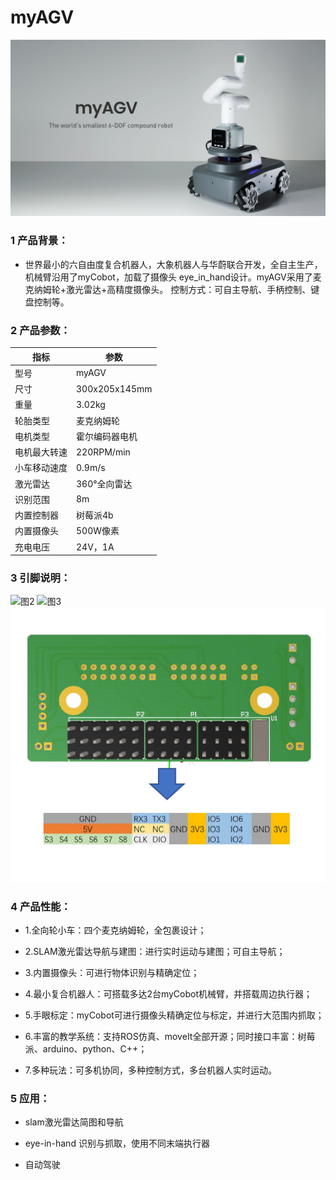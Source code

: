 # myAGV

![图8](../image/小车初次使用/图8.jpg)

### 1 产品背景：
* 世界最小的六自由度复合机器人，大象机器人与华蔚联合开发，全自主生产，机械臂沿用了myCobot，加载了摄像头 eye_in_hand设计。myAGV采用了麦克纳姆轮+激光雷达+高精度摄像头。 控制方式：可自主导航、手柄控制、键盘控制等。

### 2 产品参数：

| 指标        | 参数              |
| ------------ | ----------------- |
| 型号         | myAGV             |
| 尺寸        | 300x205x145mm        |
| 重量      | 3.02kg              |
| 轮胎类型     | 麦克纳姆轮            |
| 电机类型 | 霍尔编码器电机         |
| 电机最大转速     | 220RPM/min              |
| 小车移动速度   | 0.9m/s          |
| 激光雷达   | 360°全向雷达          |
| 识别范围       | 8m           |
| 内置控制器    | 树莓派4b          |
| 内置摄像头     | 500W像素       |
| 充电电压    | 24V，1A        |

### 3 引脚说明：
![图2](../image/小车初次使用/图2.png)
![图3](../image/小车初次使用/图3.png)
![图1](../image/小车初次使用/图1.png)


### 4 产品性能：
* 1.全向轮小车：四个麦克纳姆轮，全包裹设计；

* 2.SLAM激光雷达导航与建图：进行实时运动与建图；可自主导航；

* 3.内置摄像头：可进行物体识别与精确定位；

* 4.最小复合机器人：可搭载多达2台myCobot机械臂，并搭载周边执行器；

* 5.手眼标定：myCobot可进行摄像头精确定位与标定，并进行大范围内抓取；

* 6.丰富的教学系统：支持ROS仿真、moveIt全部开源；同时接口丰富：树莓派、arduino、python、C++；

* 7.多种玩法：可多机协同，多种控制方式，多台机器人实时运动。

### 5 应用：
* slam激光雷达简图和导航

* eye-in-hand 识别与抓取，使用不同末端执行器

* 自动驾驶

